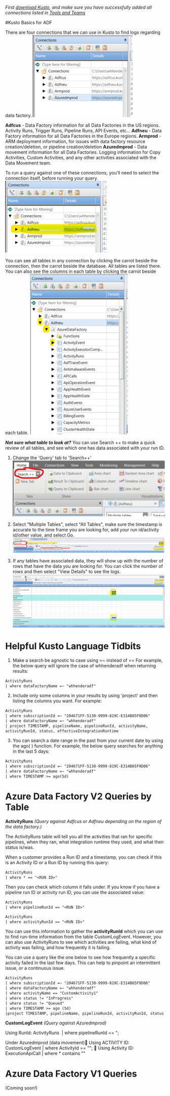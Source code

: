 _First [download Kusto](/Data-Movement-POD/Data-Factory/Tools-and-Teams), and make sure you have successfully added all connections listed in [Tools and Teams](/Data-Movement-POD/Data-Factory/Tools-and-Teams)_

#Kusto Basics for ADF

There are four connections that we can use in Kusto to find logs regarding data factory.
![image.png](/.attachments/image-63d93683-c647-4451-b828-f3fbec396cbe.png)

**Adfcus** - Data Factory information for all Data Factories in the US regions. Activity Runs, Trigger Runs, Pipeline Runs, API Events, etc...
**Adfneu** - Data Factory information for all Data Factories in the Europe regions.
**Armprod** - ARM deployment information, for issues with data factory resource creation/deletion, or pipeline creation/deletion
**Azuredmprod** - Data movement information for all Data Factories. Logging information for Copy Activities, Custom Activities, and any other activities associated with the Data Movement team.

To run a query against one of these connections, you'll need to select the connection itself, before running your query.
![image.png](/.attachments/image-b507659a-faa9-4681-8ba1-211d7f6c8705.png)

You can see all tables in any connection by clicking the carrot beside the connection, then the carrot beside the database.
All tables are listed there. You can also see the columns in each table by clicking the carrot beside each table.
![image.png](/.attachments/image-31ef996e-26c5-4c7d-8fb3-5195fa582456.png)

**_Not sure what table to look at?_** 
You can use Search ++ to make a quick review of all tables, and see which one has data associated with your run ID.
1. Change the 'Query' tab to 'Search++'
![image.png](/.attachments/image-8ea67ba4-9098-4242-8dab-beccaa9c511b.png)
2. Select "Multiple Tables", select "All Tables", make sure the timestamp is accurate to the time frame you are looking for, add your run id/activity id/other value, and select Go.![image.png](/.attachments/image-00e75ea3-edec-4291-89fe-306735fb2677.png)

3. If any tables have associated data, they will show up with the number of rows that have the data you are looking for. You can click the number of rows and then select "View Details" to see the logs.
![image.png](/.attachments/image-75aa793c-b503-4ac2-ae1a-c2ea264fe80d.png)

# Helpful Kusto Language Tidbits

1. Make a search be agnostic to case using =~ instead of ==
For example, the below query will ignore the case of whhenderadf when returning results: 

```
ActivityRuns
| where dataFactoryName =~ "whhenderadf"
```

2. Include only some columns in your results by using 'project' and then listing the columns you want. 
For example:

```
ActivityRuns
| where subscriptionId =~ "204671FF-5130-9999-819C-E314B65F9D06"
| where dataFactoryName =~ "whhenderadf"
| project TIMESTAMP, pipelineName, pipelineRunId, activityName, activityRunId, status, effectiveIntegrationRuntime
``` 

3. You can search a date range in the past from your current date by using the ago( ) function.
For example, the below query searches for anything in the last 5 days:
```
ActivityRuns
| where subscriptionId =~ "204671FF-5130-9999-819C-E314B65F9D06"
| where dataFactoryName =~ "whhenderadf"
| where TIMESTAMP >= ago(5d)
```



# Azure Data Factory V2 Queries by Table



**ActivityRuns** _(Query against Adfcus or Adfneu depending on the region of the data factory.)_

The ActivityRuns table will tell you all the activities that ran for specific pipelines, when they ran, what integration runtime they used, and what their status is/was.

When a customer provides a Run ID and a timestamp, you can check if this is an Activity ID or a Run ID by running this query:
```
ActivityRuns
| where * == "<RUN ID>"
```


Then you can check which column it falls under. If you know if you have a pipeline run ID or activity run ID, you can use the associated value:

```
ActivityRuns
| where pipelineRunId == "<RUN ID>"
```

```
ActivityRuns
| where activityRunId == "<RUN ID>"
```

You can use this information to gather the **activityRunId** which you can use to find run-time information from the table CustomLogEvent.
However, you can also use ActivityRuns to see which activities are failing, what kind of activity was failing, and how frequently it is failing.

You can use a query like the one below to see how frequently a specific activity failed in the last few days. This can help to pinpoint an intermittent issue, or a continuous issue.
```
ActivityRuns
| where subscriptionId =~ "204671FF-5130-9999-819C-E314B65F9D06"
| where dataFactoryName =~ "whhenderadf"
| where activityName == "CustomActivity1"
| where status != "InProgress"
| where status != "Queued"
| where TIMESTAMP >= ago (5d)
|project TIMESTAMP, pipelineName, pipelineRunId, activityRunId, status
```


**CustomLogEvent** _(Query against Azuredmprod)_


Using RunId:
ActivityRuns 
| where pipelineRunId == "<RUN ID>;

Under Azuredmprod (data movement)
Using ACTIVITY ID:
CustomLogEvent
| where ActivityId == "<Activity ID>";

Using Activity ID:
ExecutionApiCall
| where * contains "<Activity ID>"


# Azure Data Factory V1 Queries

(Coming soon!)